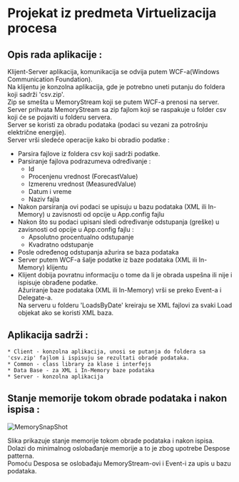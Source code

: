 # Projekat iz predmeta Virtuelizacija procesa

## Opis rada aplikacije :
Klijent-Server aplikacija, komunikacija se odvija putem WCF-a(Windows Communication Foundation). <br/>
Na klijentu je konzolna aplikacija, gde je potrebno uneti putanju do foldera koji sadrži 'csv.zip'.<br/>
Zip se smešta u MemoryStream koji se putem WCF-a prenosi na server.<br/>
Server prihvata MemoryStream sa zip fajlom koji se raspakuje u folder csv koji će se pojaviti u folderu servera.<br/>
Server se koristi za obradu podataka (podaci su vezani za potrošnju električne energije).<br/>
Server vrši sledeće operacije kako bi obradio podatke :
* Parsira fajlove iz foldera csv koji sadrži podatke.<br/>
* Parsiranje fajlova podrazumeva određivanje :
    * Id
    * Procenjenu vrednost (ForecastValue)
    * Izmerenu vrednost (MeasuredValue)
    * Datum i vreme
    * Naziv fajla
* Nakon parsiranja ovi podaci se upisuju u bazu podataka (XML ili In-Memory) u zavisnosti od opcije u App.config fajlu
* Nakon što su podaci upisani sledi određivanje odstupanja (greške) u zavisnosti od opcije u App.config fajlu :
    * Apsolutno procentualno odstupanje
    * Kvadratno odstupanje
* Posle određenog odstupanja ažurira se baza podataka
* Server putem WCF-a šalje podatke iz baze podataka (XML ili In-Memory) klijentu
* Klijent dobija povratnu informaciju o tome da li je obrada uspešna ili nije i ispisuje obrađene podatke.<br/>
Ažuriranje baze podataka (XML ili In-Memory) vrši se preko Event-a i Delegate-a.<br/>
Na serveru u folderu 'LoadsByDate' kreiraju se XML fajlovi za svaki Load objekat ako se koristi XML baza.


## Aplikacija sadrži :
    * Client - konzolna aplikacija, unosi se putanja do foldera sa 'csv.zip' fajlom i ispisuju se rezultati obrade podataka.
    * Common - class library za klase i interfejs
    * Data Base - za XML i In-Memory baze podataka
    * Server - konzolna aplikacija


## Stanje memorije tokom obrade podataka i nakon ispisa :
![MemorySnapShot](https://github.com/MastilovicRadoslav/Virtuelizacija_procesa/assets/116062572/31617239-0c95-471e-a7a4-5d2113b74628)

Slika prikazuje stanje memorije tokom obrade podataka i nakon ispisa.<br/>
Dolazi do minimalnog oslobađanje memorije a to je zbog upotrebe Despose patterna.<br/>
Pomoću Desposa se oslobađaju MemoryStream-ovi i Event-i za upis u bazu podataka.